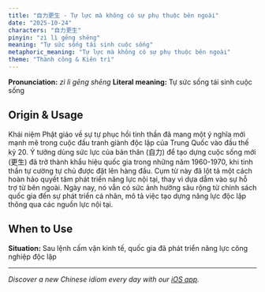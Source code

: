 ```yaml
---
title: "自力更生 - Tự lực mà không có sự phụ thuộc bên ngoài"
date: "2025-10-24"
characters: "自力更生"
pinyin: "zì lì gēng shēng"
meaning: "Tự sức sống tái sinh cuộc sống"
metaphoric_meaning: "Tự lực mà không có sự phụ thuộc bên ngoài"
theme: "Thành công & Kiên trì"
---
```


**Pronunciation:** *zì lì gēng shēng*
**Literal meaning:** Tự sức sống tái sinh cuộc sống

## Origin & Usage

Khái niệm Phật giáo về sự tự phục hồi tinh thần đã mang một ý nghĩa mới mạnh mẽ trong cuộc đấu tranh giành độc lập của Trung Quốc vào đầu thế kỷ 20. Ý tưởng dùng sức lực của bản thân (自力) để tạo dựng cuộc sống mới (更生) đã trở thành khẩu hiệu quốc gia trong những năm 1960-1970, khi tinh thần tự cường tự chủ được đặt lên hàng đầu. Cụm từ này đã lột tả một cách hoàn hảo quyết tâm phát triển năng lực nội tại, thay vì dựa dẫm vào sự hỗ trợ từ bên ngoài. Ngày nay, nó vẫn có sức ảnh hưởng sâu rộng từ chính sách quốc gia đến sự phát triển cá nhân, mô tả việc tạo dựng năng lực độc lập thông qua các nguồn lực nội tại.

## When to Use

**Situation:** Sau lệnh cấm vận kinh tế, quốc gia đã phát triển năng lực công nghiệp độc lập

---

*Discover a new Chinese idiom every day with our [iOS app](https://apps.apple.com/us/app/daily-chinese-idioms/id6740611324).*
